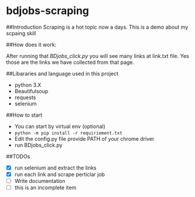 # bdjobs-scraping
##Introduction 
Scraping is a hot topic now a days. This is a demo about my scpaing skill

##How does it work:

After running that *BDjobs_click.py* you will see many links at link.txt file. Yes those are the links we have collected from that page.

##Libararies and language used in this project
* python 3.X
* Beautifulsoup
* requests 
* selenium

##How to start 
* You can start by virtual env (optional)
* `python -m pip install -r requiriement.txt`
* Edit the config.py file provide PATH of your chrome driver 
* run BDjobs_click.py

  
##TODOs
- [x] run selenium and extract the links
- [x] run each link and scrape perticlar job
- [ ] Write documentation 
- [ ] this is an incomplete item
